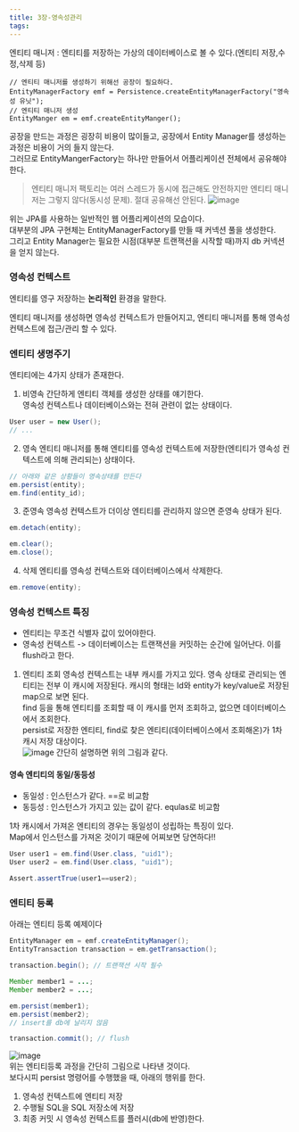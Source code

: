 ```yaml
---
title: 3장-영속성관리
tags:
---
```


엔티티 매니저 : 엔티티를 저장하는 가상의 데이터베이스로 볼 수 있다.(엔티티 저장,수정,삭제 등)

```
// 엔티티 매니저를 생성하기 위해선 공장이 필요하다.
EntityManagerFactory emf = Persistence.createEntityManagerFactory("영속성 유닛");
// 엔티티 매니저 생성
EntityManger em = emf.createEntityManger();
```
공장을 만드는 과정은 굉장히 비용이 많이들고, 공장에서 Entity Manager를 생성하는 과정은 비용이 거의 들지 않는다.  
그러므로 EntityMangerFactory는 하나만 만들어서 어플리케이션 전체에서 공유해야 한다.
> 엔티티 매니저 팩토리는 여러 스레드가 동시에 접근해도 안전하지만 엔티티 매니저는 그렇지 않다(동시성 문제). 절대 공유해선 안된다.
![image](https://user-images.githubusercontent.com/18513953/31942438-3a09b74e-b900-11e7-945d-28fac97bc197.png)

위는 JPA를 사용하는 일반적인 웹 어플리케이션의 모습이다.   
대부분의 JPA 구현체는 EntityManagerFactory를 만들 때 커넥션 풀을 생성한다.  
그리고 Entity Manager는 필요한 시점(대부분 트랜잭션을 시작할 때)까지 db 커넥션을 얻지 않는다.  

### 영속성 컨텍스트

엔티티를 영구 저장하는 **논리적인** 환경을 말한다.

엔티티 매니저를 생성하면 영속성 컨텍스트가 만들어지고, 엔티티 매니저를 통해 영속성 컨텍스트에 접근/관리 할 수 있다.

### 엔티티 생명주기

엔티티에는 4가지 상태가 존재한다.

1. 비영속
  간단하게 엔티티 객체를 생성한 상태를 얘기한다.  
  영속성 컨텍스트나 데이터베이스와는 전혀 관련이 없는 상태이다.
  ```java
  User user = new User();
  // ...
  ```

2. 영속
  엔티티 매니저를 통해 엔티티를 영속성 컨텍스트에 저장한(엔티티가 영속성 컨텍스트에 의해 관리되는) 상태이다.
  ```java
  // 아래와 같은 상황들이 영속상태를 만든다
  em.persist(entity);
  em.find(entity_id);
  ```

3. 준영속
  영속성 컨텍스트가 더이상 엔티티를 관리하지 않으면 준영속 상태가 된다.
  ```java
  em.detach(entity);

  em.clear();
  em.close();
  ```

4. 삭제
  엔티티를 영속성 컨텍스트와 데이터베이스에서 삭제한다.
  ```java
  em.remove(entity);
  ```

### 영속성 컨텍스트 특징
- 엔티티는 무조건 식별자 값이 있어야한다.
- 영속성 컨텍스트 -> 데이터베이스는 트랜잭션을 커밋하는 순간에 일어난다. 이를 flush라고 한다.

1. 엔티티 조회
영속성 컨텍스트는 내부 캐시를 가지고 있다. 영속 상태로 관리되는 엔티티는 전부 이 캐시에 저장된다. 
캐시의 형태는 Id와 entity가 key/value로 저장된 map으로 보면 된다.  
find 등을 통해 엔티티를 조회할 때 이 캐시를 먼저 조회하고, 없으면 데이터베이스에서 조회한다.  
persist로 저장한 엔티티, find로 찾은 엔티티(데이터베이스에서 조회해온)가 1차 캐시 저장 대상이다.  
![image](https://user-images.githubusercontent.com/18513953/32005391-274f5db8-b9df-11e7-8cf2-030f5c69461e.png)
간단히 설명하면 위의 그림과 같다.

#### 영속 엔티티의 동일/동등성
- 동일성 : 인스턴스가 같다. ==로 비교함  
- 동등성 : 인스턴스가 가지고 있는 값이 같다. equlas로 비교함 

1차 캐시에서 가져온 엔티티의 경우는 동일성이 성립하는 특징이 있다.   
Map에서 인스턴스를 가져온 것이기 때문에 어찌보면 당연하다!!
```java
User user1 = em.find(User.class, "uid1");
User user2 = em.find(User.class, "uid1");

Assert.assertTrue(user1==user2);
```

### 엔티티 등록
아래는 엔티티 등록 예제이다
```java
EntityManager em = emf.createEntityManager();
EntityTransaction transaction = em.getTransaction();

transaction.begin(); // 트랜잭션 시작 필수

Member member1 = ...;
Member member2 = ...;

em.persist(member1);
em.persist(member2);
// insert를 db에 날리지 않음

transaction.commit(); // flush
```
![image](https://user-images.githubusercontent.com/18513953/32134414-f7cced6c-bc27-11e7-80a9-ddbabcc51c8f.png)  
위는 엔티티등록 과정을 간단히 그림으로 나타낸 것이다.  
보다시피 persist 명령어를 수행했을 때, 아래의 행위를 한다.
1. 영속성 컨텍스트에 엔티티 저장
2. 수행될 SQL을 SQL 저장소에 저장  
3. 최종 커밋 시 영속성 컨텍스트를 플러시(db에 반영)한다.
